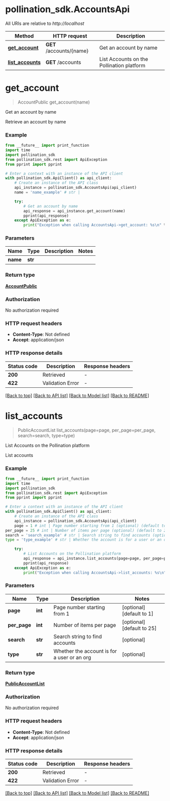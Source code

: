 # pollination_sdk.AccountsApi

All URIs are relative to *http://localhost*

Method | HTTP request | Description
------------- | ------------- | -------------
[**get_account**](AccountsApi.md#get_account) | **GET** /accounts/{name} | Get an account by name
[**list_accounts**](AccountsApi.md#list_accounts) | **GET** /accounts | List Accounts on the Pollination platform


# **get_account**
> AccountPublic get_account(name)

Get an account by name

Retrieve an account by name

### Example

```python
from __future__ import print_function
import time
import pollination_sdk
from pollination_sdk.rest import ApiException
from pprint import pprint

# Enter a context with an instance of the API client
with pollination_sdk.ApiClient() as api_client:
    # Create an instance of the API class
    api_instance = pollination_sdk.AccountsApi(api_client)
    name = 'name_example' # str | 

    try:
        # Get an account by name
        api_response = api_instance.get_account(name)
        pprint(api_response)
    except ApiException as e:
        print("Exception when calling AccountsApi->get_account: %s\n" % e)
```

### Parameters

Name | Type | Description  | Notes
------------- | ------------- | ------------- | -------------
 **name** | **str**|  | 

### Return type

[**AccountPublic**](AccountPublic.md)

### Authorization

No authorization required

### HTTP request headers

 - **Content-Type**: Not defined
 - **Accept**: application/json

### HTTP response details
| Status code | Description | Response headers |
|-------------|-------------|------------------|
**200** | Retrieved |  -  |
**422** | Validation Error |  -  |

[[Back to top]](#) [[Back to API list]](../README.md#documentation-for-api-endpoints) [[Back to Model list]](../README.md#documentation-for-models) [[Back to README]](../README.md)

# **list_accounts**
> PublicAccountList list_accounts(page=page, per_page=per_page, search=search, type=type)

List Accounts on the Pollination platform

List accounts

### Example

```python
from __future__ import print_function
import time
import pollination_sdk
from pollination_sdk.rest import ApiException
from pprint import pprint

# Enter a context with an instance of the API client
with pollination_sdk.ApiClient() as api_client:
    # Create an instance of the API class
    api_instance = pollination_sdk.AccountsApi(api_client)
    page = 1 # int | Page number starting from 1 (optional) (default to 1)
per_page = 25 # int | Number of items per page (optional) (default to 25)
search = 'search_example' # str | Search string to find accounts (optional)
type = 'type_example' # str | Whether the account is for a user or an org (optional)

    try:
        # List Accounts on the Pollination platform
        api_response = api_instance.list_accounts(page=page, per_page=per_page, search=search, type=type)
        pprint(api_response)
    except ApiException as e:
        print("Exception when calling AccountsApi->list_accounts: %s\n" % e)
```

### Parameters

Name | Type | Description  | Notes
------------- | ------------- | ------------- | -------------
 **page** | **int**| Page number starting from 1 | [optional] [default to 1]
 **per_page** | **int**| Number of items per page | [optional] [default to 25]
 **search** | **str**| Search string to find accounts | [optional] 
 **type** | **str**| Whether the account is for a user or an org | [optional] 

### Return type

[**PublicAccountList**](PublicAccountList.md)

### Authorization

No authorization required

### HTTP request headers

 - **Content-Type**: Not defined
 - **Accept**: application/json

### HTTP response details
| Status code | Description | Response headers |
|-------------|-------------|------------------|
**200** | Retrieved |  -  |
**422** | Validation Error |  -  |

[[Back to top]](#) [[Back to API list]](../README.md#documentation-for-api-endpoints) [[Back to Model list]](../README.md#documentation-for-models) [[Back to README]](../README.md)

